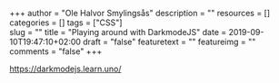 +++
author = "Ole Halvor Smylingsås"
description = ""
resources = []
categories = []
tags = ["CSS"]     
slug = ""
title = "Playing around with DarkmodeJS"
date = 2019-09-10T19:47:10+02:00
draft = "false"
featuretext = ""
featureimg = ""
comments = "false"
+++

https://darkmodejs.learn.uno/